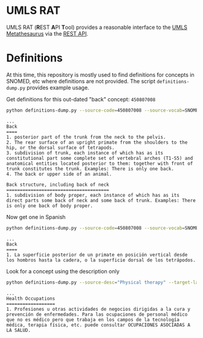 UMLS RAT
=========

UMLS RAT (**R**EST **A**PI **T**ool) provides a reasonable interface to
the [UMLS Metathesaurus](https://uts.nlm.nih.gov/uts/umls/home) via
the [REST API](https://documentation.uts.nlm.nih.gov/rest/home.html).

Definitions
===========

At this time, this repository is mostly used to find definitions for concepts in SNOMED, etc where
definitions are not provided. The script `definitions-dump.py` provides example usage. 

Get definitions for this out-dated "back" concept: `450807008`

```bash
python definitions-dump.py --source-code=450807008 --source-vocab=SNOMEDCT_US --min-concepts=2 --api-key=${UMLS_API_KEY}
```
    ...
    Back
    ====
    1. posterior part of the trunk from the neck to the pelvis.
    2. The rear surface of an upright primate from the shoulders to the
    hip, or the dorsal surface of tetrapods.
    3. subdivision of trunk, each instance of which has as its
    constitutional part some complete set of vertebral arches (T1-S5) and
    anatomical entities located posterior to them: together with front of
    trunk constitutes the trunk. Examples: There is only one back.
    4. The back or upper side of an animal.

    Back structure, including back of neck
    ======================================
    1. subdivision of body proper, each instance of which has as its
    direct parts some back of neck and some back of trunk. Examples: There
    is only one back of body proper.

Now get one in Spanish

```bash
python definitions-dump.py --source-code=450807008 --source-vocab=SNOMEDCT_US --target-language=SPA --api-key=${UMLS_API_KEY}
```
    ...
    Back
    ====
    1. La superficie posterior de un primate en posición vertical desde
    los hombros hasta la cadera, o la superficie dorsal de los tetrápodos.


Look for a concept using the description only

```bash
python definitions-dump.py --source-desc="Physical therapy" --target-language=SPA --api-key=${UMLS_API_KEY}
```
    ...
    Health Occupations
    ==================
    1. Profesiones u otras actividades de negocios dirigidas a la cura y
    prevención de enfermedades. Para las ocupaciones de personal médico
    que no es médico pero que trabaja en los campos de la tecnología
    médica, terapia física, etc. puede consultar OCUPACIONES ASOCIADAS A
    LA SALUD.
